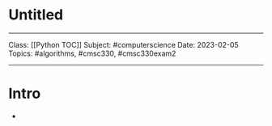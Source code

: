 # Untitled
---
Class: [[Python TOC]]
Subject: #computerscience
Date: 2023-02-05
Topics: #algorithms, #cmsc330, #cmsc330exam2 

---

# Intro 

-